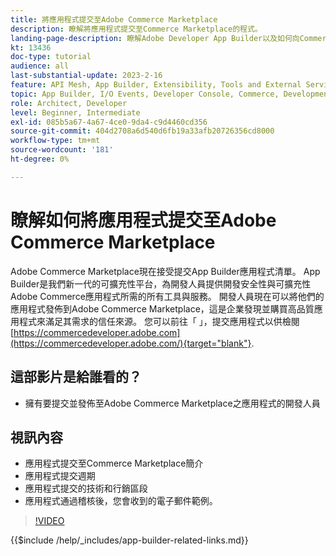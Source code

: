 ```yaml
---
title: 將應用程式提交至Adobe Commerce Marketplace
description: 瞭解將應用程式提交至Commerce Marketplace的程式。
landing-page-description: 瞭解Adobe Developer App Builder以及如何向Commerce Marketplace提交應用程式。
kt: 13436
doc-type: tutorial
audience: all
last-substantial-update: 2023-2-16
feature: API Mesh, App Builder, Extensibility, Tools and External Services
topic: App Builder, I/O Events, Developer Console, Commerce, Development, Integrations
role: Architect, Developer
level: Beginner, Intermediate
exl-id: 085b5a67-4a67-4ce0-9da4-c9d4460cd356
source-git-commit: 404d2708a6d540d6fb19a33afb20726356cd8000
workflow-type: tm+mt
source-wordcount: '181'
ht-degree: 0%

---
```


# 瞭解如何將應用程式提交至Adobe Commerce Marketplace

Adobe Commerce Marketplace現在接受提交App Builder應用程式清單。 App Builder是我們新一代的可擴充性平台，為開發人員提供開發安全性與可擴充性Adobe Commerce應用程式所需的所有工具與服務。 開發人員現在可以將他們的應用程式發佈到Adobe Commerce Marketplace，這是企業發現並購買高品質應用程式來滿足其需求的信任來源。 您可以前往「 」，提交應用程式以供檢閱 [https://commercedeveloper.adobe.com](https://commercedeveloper.adobe.com/){target="blank"}.

## 這部影片是給誰看的？

* 擁有要提交並發佈至Adobe Commerce Marketplace之應用程式的開發人員

## 視訊內容

* 應用程式提交至Commerce Marketplace簡介
* 應用程式提交週期
* 應用程式提交的技術和行銷區段
* 應用程式通過稽核後，您會收到的電子郵件範例。

>[!VIDEO](https://video.tv.adobe.com/v/3420313)

{{$include /help/_includes/app-builder-related-links.md}}
